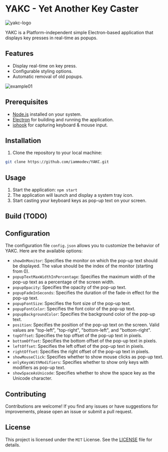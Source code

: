 # YAKC - Yet Another Key Caster

![yakc-logo](https://github.com/iammodev/YAKC/assets/89686923/d776922e-ebb8-42b0-b49f-c516d52957ae)

YAKC is a Platform-independent simple Electron-based application that displays key presses in real-time as popups.

## Features

- Display real-time on key press.
- Configurable styling options.
- Automatic removal of old popups.

![example01](https://github.com/iammodev/YAKC/assets/89686923/c5a716ce-67c6-45e4-8011-39a7dd86e005)

## Prerequisites

- [Node.js](https://nodejs.org/) installed on your system.
- [Electron](https://www.electronjs.org/) for building and running the application.
- [iohook](https://github.com/mechakeys/iohook) for capturing keyboard & mouse input.

## Installation

1. Clone the repository to your local machine:

```bash
git clone https://github.com/iammodev/YAKC.git
```

## Usage

1. Start the application: `npm start`
2. The application will launch and display a system tray icon.
3. Start casting your keyboard keys as pop-up text on your screen.

## Build (TODO)

## Configuration

The configuration file `config.json` allows you to customize the behavior of YAKC. Here are the available options:

- `showOnMonitor`: Specifies the monitor on which the pop-up text should be displayed. The value should be the index of the monitor (starting from 0).
- `popupTextMaxWidthInPercentage`: Specifies the maximum width of the pop-up text as a percentage of the screen width.
- `popupOpacity`: Specifies the opacity of the pop-up text.
- `popupFadeInSeconds`: Specifies the duration of the fade-in effect for the pop-up text.
- `popupFontSize`: Specifies the font size of the pop-up text.
- `popupFontColor`: Specifies the font color of the pop-up text.
- `popupBackgroundColor`: Specifies the background color of the pop-up text.
- `position`: Specifies the position of the pop-up text on the screen. Valid values are "top-left", "top-right", "bottom-left", and "bottom-right".
- `topOffset`: Specifies the top offset of the pop-up text in pixels.
- `bottomOffset`: Specifies the bottom offset of the pop-up text in pixels.
- `leftOffset`: Specifies the left offset of the pop-up text in pixels.
- `rightOffset`: Specifies the right offset of the pop-up text in pixels.
- `showMouseClick`: Specifies whether to show mouse clicks as pop-up text.
- `onlyKeysWithModifiers`: Specifies whether to show only keys with modifiers as pop-up text.
- `showSpaceAsUnicode`: Specifies whether to show the space key as the Unicode character.

## Contributing

Contributions are welcome! If you find any issues or have suggestions for improvements, please open an issue or submit a pull request.

## License

This project is licensed under the `MIT` License. See the [LICENSE](LICENSE) file for details.
